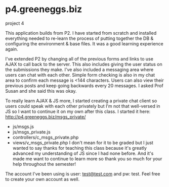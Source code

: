 p4.greeneggs.biz
================

project 4

This application builds from P2. I have started from scratch and installed everything needed to re-learn the process of putting together the DB & configuring the environment & base files. It was a good learning experience again. 

I've extended P2 by changing all of the previous forms and links to use AJAX to call back to the server. This also includes giving the user status on the submissions they make. I've also included a messaging area where users can chat with each other. Simple form checking is also in my chat area to confirm each message is <144 characters. Users can also view their previous posts and keep going backwards every 20 messages. I asked Prof Susan and she said this was okay.

To really learn AJAX & JS more, I started creating a private chat client so users could speak with each other privately but I'm not that well-versed in JS so I want to continue it on my own after this class. I started it here:
http://p4.greeneggs.biz/msgs_private/
- js/msgs.js
- js/msgs_private.js
- controllers/c_msgs_private.php 
- views/v_msgs_private.php
I don't mean for it to be graded but I just wanted to say thanks for teaching this class because it's greatly advanced my understanding of JS since I had none before. And it's made me want to continue to learn more so thank you so much for your help throughout the semester! 


The account I've been using is user: test@test.com and pw: test. Feel free to create your own account as well. 